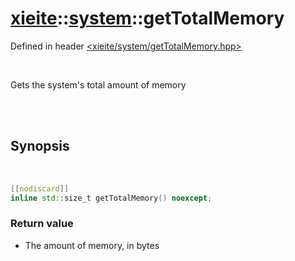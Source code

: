 # [xieite](../../README.md)::[system](../system.md)::getTotalMemory
Defined in header [<xieite/system/getTotalMemory.hpp>](../../include/xieite/system/getTotalMemory.hpp)

<br/>

Gets the system's total amount of memory

<br/><br/>

## Synopsis

<br/>

```cpp
[[nodiscard]]
inline std::size_t getTotalMemory() noexcept;
```
### Return value
- The amount of memory, in bytes
